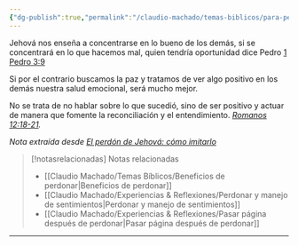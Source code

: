 ```yaml
---
{"dg-publish":true,"permalink":"/claudio-machado/temas-biblicos/para-perdonar-hay-que-cultivar-emociones-positivas/","title":"Para perdonar hay que cultivar emociones positivas","tags":["Perdón","Perdonar"]}
---
```


Jehová nos enseña a concentrarse en lo bueno de los demás, si se concentrará en lo que hacemos mal, quien tendría oportunidad dice Pedro [1 Pedro 3:9](https://wol.jw.org/es/wol/b/r4/lp-s/nwtsty/60/3#v=60:3:9) 

Si por el contrario buscamos la paz y tratamos de ver algo positivo en los demás nuestra salud emocional, será mucho mejor. 

No se trata de no hablar sobre lo que sucedió, sino de ser positivo y actuar de manera que fomente la reconciliación y el entendimiento. *[Romanos 12:18-21](https://wol.jw.org/es/wol/b/r4/lp-s/nwtsty/45/12#v=45:12:18-45:12:21).*  

  
*Nota extraída desde [El perdón de Jehová: cómo imitarlo](https://wol.jw.org/es/wol/d/r4/lp-s/2025292#h=25)* 

> [!notasrelacionadas] Notas relacionadas
> - [[Claudio Machado/Temas Bíblicos/Beneficios de perdonar\|Beneficios de perdonar]]
> - [[Claudio Machado/Experiencias & Reflexiones/Perdonar y manejo de sentimientos\|Perdonar y manejo de sentimientos]]
> - [[Claudio Machado/Experiencias & Reflexiones/Pasar página después de perdonar\|Pasar página después de perdonar]]



---

